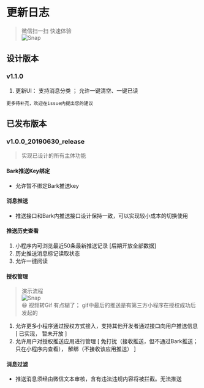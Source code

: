 # 更新日志

> 微信扫一扫 快速体验<br />
![Snap](https://github.com/wahao/Bark-MP-helper/blob/master/images/gh_38cb1ca0be75_344.jpg)<br>
## 设计版本
### v1.1.0
1. 更新UI： 支持消息分类 ； 允许一键清空、一键已读
```
更多待补充，欢迎在issue内提出您的建议
```
## 已发布版本
### v1.0.0_20190630_release
> 实现已设计的所有主体功能
#### Bark推送Key绑定
- 允许暂不绑定Bark推送key
#### 消息推送
- 推送接口和Bark内推送接口设计保持一致，可以实现较小成本的切换使用
#### 推送历史查看
1. 小程序内可浏览最近50条最新推送记录 [后期开放全部数据] 
2. 历史推送消息标记读取状态
3. 允许一键阅读
#### 授权管理
> 演示流程<br />
![Snap](https://github.com/wahao/Bark-MP-helper/blob/master/images/IMG_1669.GIF)<br>
> 😆 视频转Gif  有点糊了；  gif中最后的推送是有第三方小程序在授权成功后发起的
1. 允许更多小程序通过授权方式接入，支持其他开发者通过接口向用户推送信息 [ 已实现， 暂未开放 ] <br />
2. 允许用户对授权推送应用进行管理 [ 免打扰（接收推送，但不通过Bark推送； 只在小程序内查看）， 解绑（不接收该应用推送） ]
#### 消息过滤
- 推送消息须经由微信文本审核，含有违法违规内容将被拦截。无法推送

